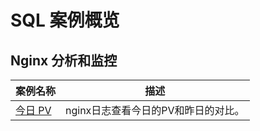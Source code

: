 # SQL 案例概览

## Nginx 分析和监控

| 案例名称                                                                                                                                       | 描述                        |
| ---------------------------------------------------------------------------------------------------------------------------------------------- | --------------------------- |
| [今日 PV](./1.nginx%E6%97%A5%E5%BF%97%E6%9F%A5%E7%9C%8B%E4%BB%8A%E6%97%A5%E7%9A%84PV%E5%92%8C%E6%98%A8%E6%97%A5%E7%9A%84%E5%AF%B9%E6%AF%94.md) | nginx日志查看今日的PV和昨日的对比。 |
